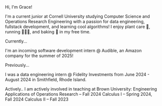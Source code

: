 Hi, I'm Grace!

I'm a current junior at Cornell University studying Computer Science and Operations Research Engineering with a passion for data engineering, fullstack development, and learning cool algorithms! I enjoy plant care 🌱, running 🏃🏻‍♀️, and baking 🍮 in my free time.


Currently...

I'm an incoming software development intern @ Audible, an Amazon company for the summer of 2025! 


Previously...

I was a data engineering intern @ Fidelity Investments from June 2024 - August 2024 in Smithfield, Rhode Island.


Actively..
I am actively involved in teaching at Brown University:
Engineering Applications of Operations Research – Fall 2024
Calculus I – Spring 2024, Fall 2024
Calculus II – Fall 2023


<!--
**gracekim57/gracekim57** is a ✨ _special_ ✨ repository because its `README.md` (this file) appears on your GitHub profile.

Here are some ideas to get you started:

- 🔭 I’m currently working on ...
- 🌱 I’m currently learning ...
- 👯 I’m looking to collaborate on ...
- 🤔 I’m looking for help with ...
- 💬 Ask me about ...
- 📫 How to reach me: ...
- 😄 Pronouns: ...
- ⚡ Fun fact: ...
-->
